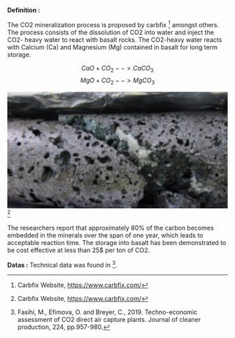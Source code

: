 **Definition :**

The CO2 mineralization process is proposed by carbfix [^1] amongst others. The process consists of the dissolution of CO2 into water and inject the CO2- heavy water to react with basalt rocks. The CO2-heavy water reacts with Calcium (Ca) and Magnesium (Mg) contained in basalt for long term storage.

$$ CaO + CO_2 --> CaCO_3$$
$$ MgO + CO_2 --> MgCO_3$$

![](Geologic_Mineralization.PNG)[^1]

The researchers report that approximately 80% of the carbon becomes embedded in the minerals over the span of one year, which leads to acceptable reaction time. The storage into basalt has been demonstrated to be cost effective at less than 25$ per ton of CO2.

**Datas :**
Technical data was found in [^2].

[^1]: Carbfix Website, https://www.carbfix.com/
[^2]: Fasihi, M., Efimova, O. and Breyer, C., 2019. Techno-economic assessment of CO2 direct air capture plants. Journal of cleaner production, 224, pp.957-980.